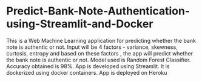 # Predict-Bank-Note-Authentication-using-Streamlit-and-Docker
This is a Web Machine Learning application for predicting whether the bank note is authentic or not. Input will be 4 factors - variance, skewness, curtosis, entropy and based on these factors , the app will predict whether the bank note is authentic or not. Model used is Random Forest Classifier. Accuracy obtained is 98%. App is developed using Streamlit. It is dockerized using docker containers. App is deployed on Heroku

